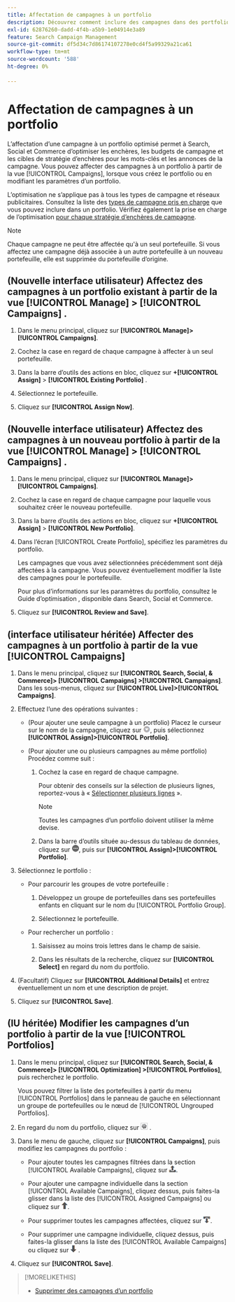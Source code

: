 ```yaml
---
title: Affectation de campagnes à un portfolio
description: Découvrez comment inclure des campagnes dans des portfolios à des fins d’optimisation.
exl-id: 62876260-dadd-4f4b-a5b9-1e04914e3a89
feature: Search Campaign Management
source-git-commit: df5d34c7d86174107278e0cd4f5a99329a21ca61
workflow-type: tm+mt
source-wordcount: '588'
ht-degree: 0%

---
```


# Affectation de campagnes à un portfolio

L’affectation d’une campagne à un portfolio optimisé permet à Search, Social et Commerce d’optimiser les enchères, les budgets de campagne et les cibles de stratégie d’enchères pour les mots-clés et les annonces de la campagne. Vous pouvez affecter des campagnes à un portfolio à partir de la vue [!UICONTROL Campaigns], lorsque vous créez le portfolio ou en modifiant les paramètres d’un portfolio.

L’optimisation ne s’applique pas à tous les types de campagne et réseaux publicitaires. Consultez la liste des [types de campagne pris en charge](/help/search-social-commerce/introduction/supported-inventory.md) que vous pouvez inclure dans un portfolio. Vérifiez également la prise en charge de l’optimisation [ pour chaque stratégie d’enchères de campagne](/help/search-social-commerce/new-ui/manage/portfolios/portfolio-about.md#optimization-by-bid-strategy).

>[!NOTE]
>
>Chaque campagne ne peut être affectée qu&#39;à un seul portefeuille. Si vous affectez une campagne déjà associée à un autre portefeuille à un nouveau portefeuille, elle est supprimée du portefeuille d’origine.

## (Nouvelle interface utilisateur) Affectez des campagnes à un portfolio existant à partir de la vue [!UICONTROL Manage] > [!UICONTROL Campaigns] .

1. Dans le menu principal, cliquez sur **[!UICONTROL Manage]>[!UICONTROL Campaigns]**.

1. Cochez la case en regard de chaque campagne à affecter à un seul portefeuille.

1. Dans la barre d’outils des actions en bloc, cliquez sur **+[!UICONTROL Assign]** > **[!UICONTROL Existing Portfolio]** .

1. Sélectionnez le portefeuille.

1. Cliquez sur **[!UICONTROL Assign Now]**.

## (Nouvelle interface utilisateur) Affectez des campagnes à un nouveau portfolio à partir de la vue [!UICONTROL Manage] > [!UICONTROL Campaigns] .

1. Dans le menu principal, cliquez sur **[!UICONTROL Manage]>[!UICONTROL Campaigns]**.

1. Cochez la case en regard de chaque campagne pour laquelle vous souhaitez créer le nouveau portefeuille.

1. Dans la barre d’outils des actions en bloc, cliquez sur **+[!UICONTROL Assign]** > **[!UICONTROL New Portfolio]**.

1. Dans l’écran [!UICONTROL Create Portfolio], spécifiez les paramètres du portfolio.

   Les campagnes que vous avez sélectionnées précédemment sont déjà affectées à la campagne. Vous pouvez éventuellement modifier la liste des campagnes pour le portefeuille.

   Pour plus d’informations sur les paramètres du portfolio, consultez le Guide d’optimisation , disponible dans Search, Social et Commerce.

1. Cliquez sur **[!UICONTROL Review and Save]**.

## (interface utilisateur héritée) Affecter des campagnes à un portfolio à partir de la vue [!UICONTROL Campaigns]

1. Dans le menu principal, cliquez sur **[!UICONTROL Search, Social, & Commerce]> [!UICONTROL Campaigns] >[!UICONTROL Campaigns]**. Dans les sous-menus, cliquez sur **[!UICONTROL Live]>[!UICONTROL Campaigns]**.

1. Effectuez l’une des opérations suivantes :

   * (Pour ajouter une seule campagne à un portfolio) Placez le curseur sur le nom de la campagne, cliquez sur ![Bouton de menu](/help/search-social-commerce/assets/arrow-dropdown-menu.png "Bouton de menu"), puis sélectionnez **[!UICONTROL Assign]>[!UICONTROL Portfolio]**.

   * (Pour ajouter une ou plusieurs campagnes au même portfolio) Procédez comme suit :

      1. Cochez la case en regard de chaque campagne.

         Pour obtenir des conseils sur la sélection de plusieurs lignes, reportez-vous à « [Sélectionner plusieurs lignes](/help/search-social-commerce/common-tasks/navigation-editing-selection/multiple-rows-select.md) ».

         >[!NOTE]
         >
         >Toutes les campagnes d’un portfolio doivent utiliser la même devise.

      1. Dans la barre d’outils située au-dessus du tableau de données, cliquez sur ![Plus](/help/search-social-commerce/assets/more.png "Plus"), puis sur **[!UICONTROL Assign]>[!UICONTROL Portfolio]**.

1. Sélectionnez le portfolio :

   * Pour parcourir les groupes de votre portefeuille :

      1. Développez un groupe de portefeuilles dans ses portefeuilles enfants en cliquant sur le nom du [!UICONTROL Portfolio Group].

      1. Sélectionnez le portefeuille.

   * Pour rechercher un portfolio :

      1. Saisissez au moins trois lettres dans le champ de saisie.

      1. Dans les résultats de la recherche, cliquez sur **[!UICONTROL Select]** en regard du nom du portfolio.

1. (Facultatif) Cliquez sur **[!UICONTROL Additional Details]** et entrez éventuellement un nom et une description de projet.

1. Cliquez sur **[!UICONTROL Save]**.

## (IU héritée) Modifier les campagnes d’un portfolio à partir de la vue [!UICONTROL Portfolios]

1. Dans le menu principal, cliquez sur **[!UICONTROL Search, Social, & Commerce]> [!UICONTROL Optimization] >[!UICONTROL Portfolios]**, puis recherchez le portfolio.

   Vous pouvez filtrer la liste des portefeuilles à partir du menu [!UICONTROL Portfolios] dans le panneau de gauche en sélectionnant un groupe de portefeuilles ou le nœud de [!UICONTROL Ungrouped Portfolios].

1. En regard du nom du portfolio, cliquez sur ![Bouton Afficher/modifier les paramètres](/help/search-social-commerce/assets/settings.png "Bouton Afficher/modifier les paramètres") .

1. Dans le menu de gauche, cliquez sur **[!UICONTROL Campaigns]**, puis modifiez les campagnes du portfolio :

   * Pour ajouter toutes les campagnes filtrées dans la section [!UICONTROL Available Campaigns], cliquez sur ![Affecter toutes les campagnes au portfolio](/help/search-social-commerce/assets/arrow-assign-all.png "Affecter toutes les campagnes au portfolio").

   * Pour ajouter une campagne individuelle dans la section [!UICONTROL Available Campaigns], cliquez dessus, puis faites-la glisser dans la liste des [!UICONTROL Assigned Campaigns] ou cliquez sur ![Affecter la campagne au portefeuille](/help/search-social-commerce/assets/arrow-assign.png "Affecter la campagne au portefeuille").

   * Pour supprimer toutes les campagnes affectées, cliquez sur ![Supprimer toutes les campagnes du portfolio](/help/search-social-commerce/assets/arrow-remove-all.png "Supprimer toutes les campagnes du portfolio").

   * Pour supprimer une campagne individuelle, cliquez dessus, puis faites-la glisser dans la liste des [!UICONTROL Available Campaigns] ou cliquez sur ![Supprimer la campagne du portfolio](/help/search-social-commerce/assets/arrow-remove.png "Supprimer la campagne du portfolio") .

1. Cliquez sur **[!UICONTROL Save]**.

>[!MORELIKETHIS]
>
>* [Supprimer des campagnes d’un portfolio](/help/search-social-commerce/campaign-management/campaign-remove-from-portfolio.md)
